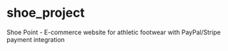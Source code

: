 # shoe_project
Shoe Point - E-commerce website for athletic footwear with PayPal/Stripe payment integration
